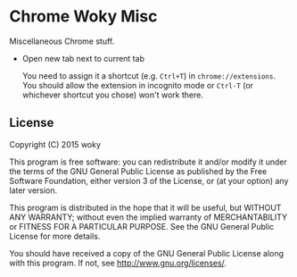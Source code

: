 Chrome Woky Misc
================

Miscellaneous Chrome stuff.

* Open new tab next to current tab

  You need to assign it a shortcut (e.g. `Ctrl+T`) in `chrome://extensions`. You
  should allow the extension in incognito mode or `Ctrl-T` (or whichever
  shortcut you chose) won't work there.

License
-------
Copyright (C) 2015 woky

This program is free software: you can redistribute it and/or modify it under
the terms of the GNU General Public License as published by the Free Software
Foundation, either version 3 of the License, or (at your option) any later
version.

This program is distributed in the hope that it will be useful, but WITHOUT ANY
WARRANTY; without even the implied warranty of MERCHANTABILITY or FITNESS FOR A
PARTICULAR PURPOSE.  See the GNU General Public License for more details.

You should have received a copy of the GNU General Public License along with
this program.  If not, see <http://www.gnu.org/licenses/>.

